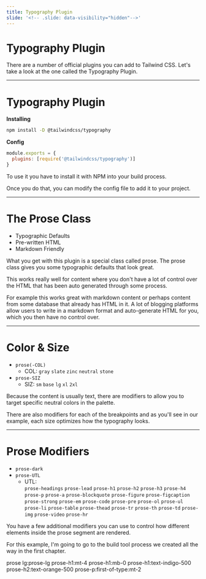 ```yaml
---
title: Typography Plugin
slide: '<!-- .slide: data-visibility="hidden"-->'
---
```


<!-- .slide: data-state="layout-title" class="bg-dark"-->

# Typography Plugin

> >

There are a number of official plugins you can add to Tailwind CSS. Let's take a look at the one called the Typography Plugin.

---

# Typography Plugin

**Installing**

```bash
npm install -D @tailwindcss/typography
```

**Config**

```js
module.exports = {
  plugins: [require('@tailwindcss/typography')]
}
```

> >

To use it you have to install it with NPM into your build process.

Once you do that, you can modify the config file to add it to your project.

---

# The Prose Class

- Typographic Defaults
- Pre-written HTML
- Markdown Friendly

> >

What you get with this plugin is a special class called prose. The prose class gives you some typographic defaults that look great.

This works really well for content where you don't have a lot of control over the HTML that has been auto generated through some process.

For example this works great with markdown content or perhaps content from some database that already has HTML in it. A lot of blogging platforms allow users to write in a markdown format and auto-generate HTML for you, which you then have no control over.

---

<!-- .slide: data-state="layout-code-list" -->

# Color & Size

- `prose(-COL)`
  - COL: `gray` `slate` `zinc` `neutral` `stone`
- `prose-SIZ`
  - SIZ: `sm` `base` `lg` `xl` `2xl`

> >

Because the content is usually text, there are modifiers to allow you to target specific neutral colors in the palette.

There are also modifiers for each of the breakpoints and as you'll see in our example, each size optimizes how the typography looks.

---

<!-- .slide: data-state="layout-code-list" -->

# Prose Modifiers

- `prose-dark`
- `prose-UTL`
  - UTL:<br>`prose-headings` `prose-lead` `prose-h1` `prose-h2` `prose-h3` `prose-h4` `prose-p` `prose-a` `prose-blockquote` `prose-figure` `prose-figcaption` `prose-strong` `prose-em` `prose-code` `prose-pre` `prose-ol` `prose-ul` `prose-li` `prose-table` `prose-thead` `prose-tr` `prose-th` `prose-td` `prose-img` `prose-video` `prose-hr`

> >

You have a few additional modifiers you can use to control how different elements inside the prose segment are rendered.

For this example, I'm going to go to the build tool process we created all the way in the first chapter.

prose lg:prose-lg prose-h1:mt-4 prose-h1:mb-0 prose-h1:text-indigo-500 prose-h2:text-orange-500 prose-p:first-of-type:mt-2
